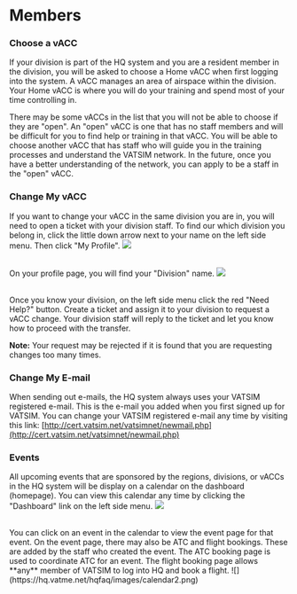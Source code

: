 # Members

### Choose a vACC

If your division is part of the HQ system and you are a resident member in the division, you will be asked to choose a Home vACC when first logging into the system. A vACC manages an area of airspace within the division. Your Home vACC is where you will do your training and spend most of your time controlling in.

There may be some vACCs in the list that you will not be able to choose if they are "open". An "open" vACC is one that has no staff members and will be difficult for you to find help or training in that vACC. You will be able to choose another vACC that has staff who will guide you in the training processes and understand the VATSIM network. In the future, once you have a better understanding of the network, you can apply to be a staff in the "open" vACC.

### Change My vACC

If you want to change your vACC in the same division you are in, you will need to open a ticket with your division staff. To find our which division you belong in, click the little down arrow next to your name on the left side menu. Then click "My Profile".
![](https://hq.vatme.net/hqfaq/images/prof.PNG)

<br/>On your profile page, you will find your "Division" name.
![](https://hq.vatme.net/hqfaq/images/prof2.png)

<br/>Once you know your division, on the left side menu click the red "Need Help?" button. Create a ticket and assign it to your division to request a vACC change. Your division staff will reply to the ticket and let you know how to proceed with the transfer.

**Note:** Your request may be rejected if it is found that you are requesting changes too many times.<br/>


### Change My E-mail

When sending out e-mails, the HQ system always uses your VATSIM registered e-mail. This is the e-mail you added when you first signed up for VATSIM. You can change your VATSIM registered e-mail any time by visiting this link: [http://cert.vatsim.net/vatsimnet/newmail.php](http://cert.vatsim.net/vatsimnet/newmail.php)


### Events

All upcoming events that are sponsored by the regions, divisions, or vACCs in the HQ system will be display on a calendar on the dashboard (homepage). You can view this calendar any time by clicking the "Dashboard" link on the left side menu.
![](https://hq.vatme.net/hqfaq/images/calendar.png)


<br/>
You can click on an event in the calendar to view the event page for that event. On the event page, there may also be ATC and flight bookings. These are added by the staff who created the event. The ATC booking page is used to coordinate ATC for an event. The flight booking page allows **any** member of VATSIM to log into HQ and book a flight.
![](https://hq.vatme.net/hqfaq/images/calendar2.png)